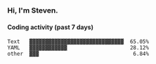 ### Hi, I'm Steven.

#### Coding activity (past 7 days)
```
Text   ▓▓▓▓▓▓▓▓▓▓▓▓▓▓▓▓▓▓▓▓▓▓▓▓▓▓▓▓▓▓  65.05%
YAML   ▓▓▓▓▓▓▓▓▓▓▓▓                    28.12%
other  ▓▓▓                              6.84%
```
